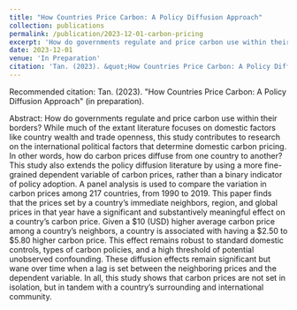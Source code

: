 ```yaml
---
title: "How Countries Price Carbon: A Policy Diffusion Approach"
collection: publications
permalink: /publication/2023-12-01-carbon-pricing
excerpt: 'How do governments regulate and price carbon use within their borders? While much of the extant literature focuses on domestic factors like country wealth and trade openness, this study contributes to research on the international political factors that determine domestic carbon pricing. In other words, how do carbon prices diffuse from one country to another? This study also extends the policy diffusion literature by using a more fine-grained dependent variable of carbon prices, rather than a binary indicator of policy adoption. A panel analysis is used to compare the variation in carbon prices among 217 countries, from 1990 to 2019. This paper finds that the prices set by a country’s immediate neighbors, region, and global prices in that year have a significant and substantively meaningful effect on a country’s carbon price. Given a \$10 (USD) higher average carbon price among a country’s neighbors, a country is associated with having a \$2.50 to \$5.80 higher carbon price. This effect remains robust to standard domestic controls, types of carbon policies, and a high threshold of potential unobserved confounding. These diffusion effects remain significant but wane over time when a lag is set between the neighboring prices and the dependent variable. In all, this study shows that carbon prices are not set in isolation, but in tandem with a country’s surrounding and international community.'
date: 2023-12-01
venue: 'In Preparation'
citation: 'Tan. (2023). &quot;How Countries Price Carbon: A Policy Diffusion Approach.&quot; <i>In Preparation</i>.'
---
```

Recommended citation: Tan. (2023). "How Countries Price Carbon: A Policy Diffusion Approach" (in preparation). 

Abstract: How do governments regulate and price carbon use within their borders? While much of the extant literature focuses on domestic factors like country wealth and trade openness, this study contributes to research on the international political factors that determine domestic carbon pricing. In other words, how do carbon prices diffuse from one country to another? This study also extends the policy diffusion literature by using a more fine-grained dependent variable of carbon prices, rather than a binary indicator of policy adoption. A panel analysis is used to compare the variation in carbon prices among 217 countries, from 1990 to 2019. This paper finds that the prices set by a country’s immediate neighbors, region, and global prices in that year have a significant and substantively meaningful effect on a country’s carbon price. Given a \$10 (USD) higher average carbon price among a country’s neighbors, a country is associated with having a \$2.50 to \$5.80 higher carbon price. This effect remains robust to standard domestic controls, types of carbon policies, and a high threshold of potential unobserved confounding. These diffusion effects remain significant but wane over time when a lag is set between the neighboring prices and the dependent variable. In all, this study shows that carbon prices are not set in isolation, but in tandem with a country’s surrounding and international community.

